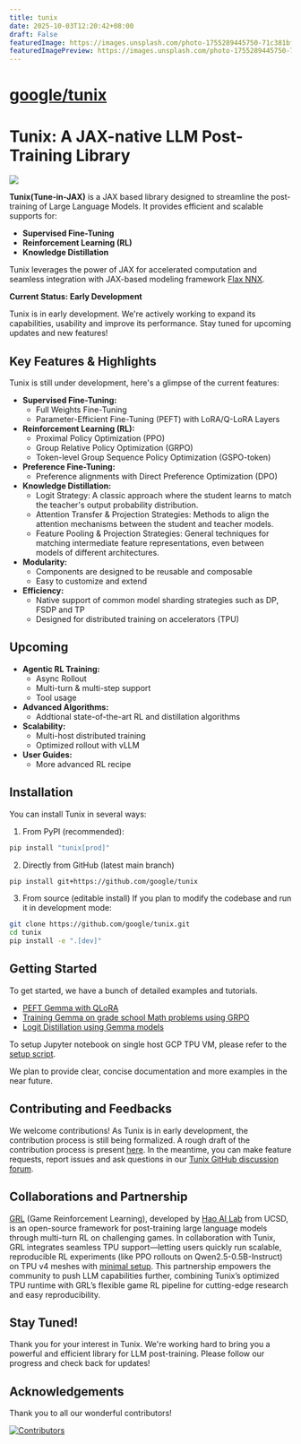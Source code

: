 ```yaml
---
title: tunix
date: 2025-10-03T12:20:42+08:00
draft: False
featuredImage: https://images.unsplash.com/photo-1755289445750-71c381bfc8e4?ixid=M3w0NjAwMjJ8MHwxfHJhbmRvbXx8fHx8fHx8fDE3NTk0NjUyMjl8&ixlib=rb-4.1.0
featuredImagePreview: https://images.unsplash.com/photo-1755289445750-71c381bfc8e4?ixid=M3w0NjAwMjJ8MHwxfHJhbmRvbXx8fHx8fHx8fDE3NTk0NjUyMjl8&ixlib=rb-4.1.0
---
```


# [google/tunix](https://github.com/google/tunix)

# Tunix: A JAX-native LLM Post-Training Library

<div align="left">

<a href="https://tunix.readthedocs.io/en/latest/index.html"><img src="https://img.shields.io/badge/documentation-blue"></a>

</div>

**Tunix(Tune-in-JAX)** is a JAX based library designed to streamline the
post-training of Large Language Models. It provides efficient and scalable
supports for:

- **Supervised Fine-Tuning**
- **Reinforcement Learning (RL)**
- **Knowledge Distillation**

Tunix leverages the power of JAX for accelerated computation and seamless
integration with JAX-based modeling framework
[Flax NNX](https://flax.readthedocs.io/en/latest/nnx_basics.html).

**Current Status: Early Development**

Tunix is in early development. We're actively working to expand its
capabilities, usability and improve its performance. Stay tuned for upcoming
updates and new features!

## Key Features & Highlights

Tunix is still under development, here's a glimpse of the current features:

- **Supervised Fine-Tuning:**
  - Full Weights Fine-Tuning
  - Parameter-Efficient Fine-Tuning (PEFT) with LoRA/Q-LoRA Layers
- **Reinforcement Learning (RL):**
  - Proximal Policy Optimization (PPO)
  - Group Relative Policy Optimization (GRPO)
  - Token-level Group Sequence Policy Optimization (GSPO-token)
- **Preference Fine-Tuning:**
  - Preference alignments with Direct Preference Optimization (DPO)
- **Knowledge Distillation:**
  - Logit Strategy: A classic approach where the student learns to match the
    teacher's output probability distribution.
  - Attention Transfer & Projection Strategies: Methods to align the attention
    mechanisms between the student and teacher models.
  - Feature Pooling & Projection Strategies: General techniques for matching
    intermediate feature representations, even between models of different
    architectures.
- **Modularity:**
  - Components are designed to be reusable and composable
  - Easy to customize and extend
- **Efficiency:**
  - Native support of common model sharding strategies such as DP, FSDP and TP
  - Designed for distributed training on accelerators (TPU)

## Upcoming

- **Agentic RL Training:**
  - Async Rollout
  - Multi-turn & multi-step support
  - Tool usage
- **Advanced Algorithms:**
  - Addtional state-of-the-art RL and distillation algorithms
- **Scalability:**
  - Multi-host distributed training
  - Optimized rollout with vLLM
- **User Guides:**
  - More advanced RL recipe

## Installation

You can install Tunix in several ways:

1. From PyPI (recommended):

```sh
pip install "tunix[prod]"
```

2. Directly from GitHub (latest main branch)

```sh
pip install git+https://github.com/google/tunix
```

3. From source (editable install) If you plan to modify the codebase and run it
   in development mode:

```sh
git clone https://github.com/google/tunix.git
cd tunix
pip install -e ".[dev]"

```

## Getting Started

To get started, we have a bunch of detailed examples and tutorials.

- [PEFT Gemma with QLoRA](https://github.com/google/tunix/blob/main/examples/qlora_demo.ipynb)
- [Training Gemma on grade school Math problems using GRPO](https://github.com/google/tunix/blob/main/examples/grpo_demo.ipynb)
- [Logit Distillation using Gemma models](https://github.com/google/tunix/blob/main/examples/logit_distillation.ipynb)

To setup Jupyter notebook on single host GCP TPU VM, please refer to the
[setup script](https://github.com/google/tunix/blob/main/scripts/setup_notebook_tpu_single_host.sh).

We plan to provide clear, concise documentation and more examples in the near
future.

## Contributing and Feedbacks

We welcome contributions! As Tunix is in early development, the contribution
process is still being formalized. A rough draft of the contribution process is
present [here](https://github.com/google/tunix/blob/main/CONTRIBUTING.md). In
the meantime, you can make feature requests, report issues and ask questions in
our
[Tunix GitHub discussion forum](https://github.com/google/tunix/discussions).

## Collaborations and Partnership

[GRL](https://github.com/lmgame-org/GRL/blob/tunix_integration_dev/README.md)
(Game Reinforcement Learning), developed by
[Hao AI Lab](https://hao-ai-lab.github.io/) from UCSD, is an open-source
framework for post-training large language models through multi-turn RL on
challenging games. In collaboration with Tunix, GRL integrates seamless TPU
support—letting users quickly run scalable, reproducible RL experiments (like
PPO rollouts on Qwen2.5-0.5B-Instruct) on TPU v4 meshes with
[minimal setup](https://github.com/lmgame-org/GRL/blob/tunix_integration_dev/README.md#5-launch-the-quick-test-defaults-to-qwen2505b-supports-4-tpu-v4-with-mesh-22).
This partnership empowers the community to push LLM capabilities further,
combining Tunix’s optimized TPU runtime with GRL’s flexible game RL pipeline for
cutting-edge research and easy reproducibility.

## Stay Tuned!

Thank you for your interest in Tunix. We're working hard to bring you a powerful
and efficient library for LLM post-training. Please follow our progress and
check back for updates!

## Acknowledgements

Thank you to all our wonderful contributors!

[![Contributors](https://contrib.rocks/image?repo=google/tunix)](https://github.com/google/tunix/graphs/contributors)
